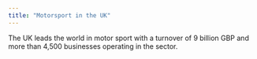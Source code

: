 ```yaml
---
title: "Motorsport in the UK"
---
```

The UK leads the world in motor sport with a turnover of 9 billion GBP and more than 4,500 businesses operating in the sector.
